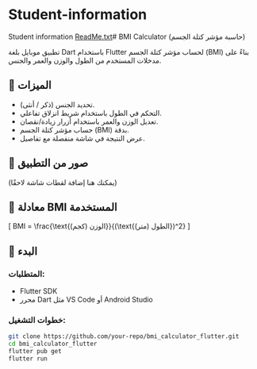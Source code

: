 # Student-information
Student information
[ReadMe.txt](https://github.com/user-attachments/files/20030173/ReadMe.txt)# BMI Calculator (حاسبة مؤشر كتلة الجسم)

تطبيق موبايل بلغة Dart باستخدام Flutter لحساب مؤشر كتلة الجسم (BMI) بناءً على مدخلات المستخدم من الطول والوزن والعمر والجنس.

## 🧰 الميزات

- تحديد الجنس (ذكر / أنثى).
- التحكم في الطول باستخدام شريط انزلاق تفاعلي.
- تعديل الوزن والعمر باستخدام أزرار زيادة/نقصان.
- حساب مؤشر كتلة الجسم (BMI) بدقة.
- عرض النتيجة في شاشة منفصلة مع تفاصيل.

## 📸 صور من التطبيق

(يمكنك هنا إضافة لقطات شاشة لاحقًا)

## 🧮 معادلة BMI المستخدمة

\[
BMI = \frac{\text{الوزن (كجم)}}{(\text{الطول (متر)})^2}
\]

## 🚀 البدء

### المتطلبات:

- Flutter SDK
- محرر Dart مثل VS Code أو Android Studio

### خطوات التشغيل:

```bash
git clone https://github.com/your-repo/bmi_calculator_flutter.git
cd bmi_calculator_flutter
flutter pub get
flutter run

